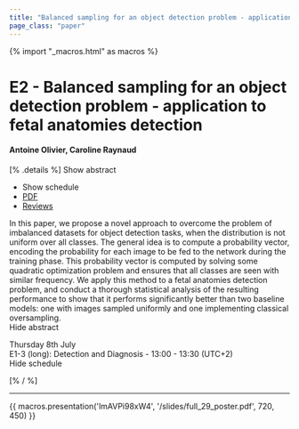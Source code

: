 ```yaml
---
title: "Balanced sampling for an object detection problem - application to fetal anatomies detection"
page_class: "paper"
---
```


{% import "_macros.html" as macros %}

# E2 - Balanced sampling for an object detection problem - application to fetal anatomies detection

#### Antoine Olivier, Caroline Raynaud

[% .details %]
<a class="toggle_visibility" data-selector=".abstract" data-level="3">Show abstract</a>
- <a class="toggle_visibility" data-selector=".schedule" data-level="3">Show schedule</a>
- <a href="/proceedings/olivier21.pdf">PDF</a>
- <a href="https://openreview.net/forum?id=ZGvtypAfHiA">Reviews</a>

<p>
    <span class="abstract">
        In this paper, we propose a novel approach to overcome the problem of imbalanced datasets for object detection tasks, when the distribution is not uniform over all classes. The general idea is to compute a probability vector, encoding the probability for each image to be fed to the network during the training phase. This probability vector is computed by solving some quadratic optimization problem and ensures that all classes are seen with similar frequency. We apply this method to a fetal anatomies detection problem, and conduct a thorough statistical analysis of the resulting performance to show that it performs significantly better than two baseline models: one with images sampled uniformly and one implementing classical oversampling.
        <br>
        <span class="actions"><a class="toggle_visibility" data-level="2">Hide abstract</a></span>
    </span>
</p>

<p>
    <span class="schedule">
         Thursday 8th July<br>E1-3 (long): Detection and Diagnosis - 13:00 - 13:30 (UTC+2)
        <br>
        <span class="actions"><a class="toggle_visibility" data-level="2">Hide schedule</a></span>
    </span>
</p>

[% / %]


---

{{ macros.presentation('lmAVPi98xW4', '/slides/full_29_poster.pdf', 720, 450) }}
